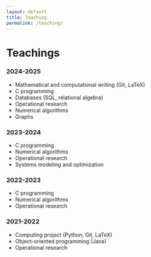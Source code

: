 ```yaml
---
layout: default
title: Teaching
permalink: /teaching/
---
```


# Teachings

<div class="teaching-cards">
  <div class="teaching-card">
    <h3>2024-2025</h3>
    <ul>
      <li>Mathematical and computational writing (Git, LaTeX)</li>
      <li>C programming</li>
      <li>Databases (SQL, relational algebra) </li>
      <li>Operational research</li>
      <li>Numerical algorithms</li>
      <li>Graphs</li>
    </ul>
  </div>
  <div class="teaching-card">
    <h3>2023-2024</h3>
    <ul>
      <li>C programming</li>
      <li>Numerical algorithms</li>
      <li>Operational research</li>
      <li>Systems modeling and optimization</li>
    </ul>
  </div>
  <div class="teaching-card">
    <h3>2022-2023</h3>
    <ul class="custom-list">
      <li>C programming</li>
      <li>Numerical algorithms</li>
      <li>Operational research</li>
    </ul>
  </div>
  <div class="teaching-card">
    <h3>2021-2022</h3>
    <ul>
      <li>Computing project (Python, Git, LaTeX)</li>
      <li>Object-oriented programming (Java)</li>
      <li>Operational research</li>
    </ul>
  </div>
</div>